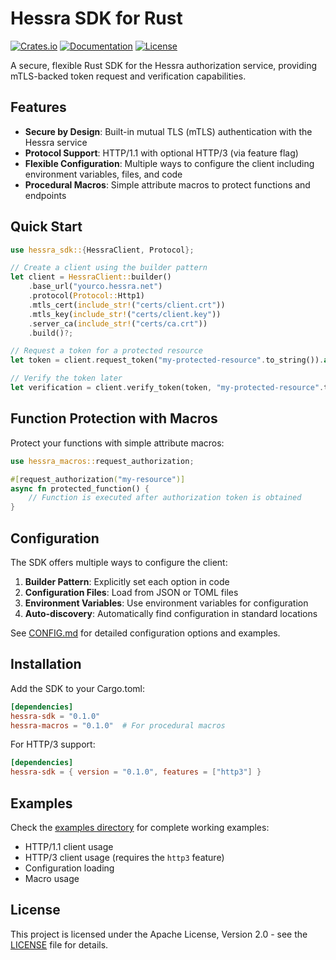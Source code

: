 # Hessra SDK for Rust

[![Crates.io](https://img.shields.io/crates/v/hessra-sdk.svg)](https://crates.io/crates/hessra-sdk)
[![Documentation](https://docs.rs/hessra-sdk/badge.svg)](https://docs.rs/hessra-sdk)
[![License](https://img.shields.io/crates/l/hessra-sdk.svg)](https://github.com/Hessra-Labs/hessra-sdk.rs/blob/main/LICENSE)

A secure, flexible Rust SDK for the Hessra authorization service, providing mTLS-backed token request and verification capabilities.

## Features

- **Secure by Design**: Built-in mutual TLS (mTLS) authentication with the Hessra service
- **Protocol Support**: HTTP/1.1 with optional HTTP/3 (via feature flag)
- **Flexible Configuration**: Multiple ways to configure the client including environment variables, files, and code
- **Procedural Macros**: Simple attribute macros to protect functions and endpoints

## Quick Start

```rust
use hessra_sdk::{HessraClient, Protocol};

// Create a client using the builder pattern
let client = HessraClient::builder()
    .base_url("yourco.hessra.net")
    .protocol(Protocol::Http1)
    .mtls_cert(include_str!("certs/client.crt"))
    .mtls_key(include_str!("certs/client.key"))
    .server_ca(include_str!("certs/ca.crt"))
    .build()?;

// Request a token for a protected resource
let token = client.request_token("my-protected-resource".to_string()).await?;

// Verify the token later
let verification = client.verify_token(token, "my-protected-resource".to_string()).await?;
```

## Function Protection with Macros

Protect your functions with simple attribute macros:

```rust
use hessra_macros::request_authorization;

#[request_authorization("my-resource")]
async fn protected_function() {
    // Function is executed after authorization token is obtained
}
```

## Configuration

The SDK offers multiple ways to configure the client:

1. **Builder Pattern**: Explicitly set each option in code
2. **Configuration Files**: Load from JSON or TOML files
3. **Environment Variables**: Use environment variables for configuration
4. **Auto-discovery**: Automatically find configuration in standard locations

See [CONFIG.md](CONFIG.md) for detailed configuration options and examples.

## Installation

Add the SDK to your Cargo.toml:

```toml
[dependencies]
hessra-sdk = "0.1.0"
hessra-macros = "0.1.0"  # For procedural macros
```

For HTTP/3 support:

```toml
[dependencies]
hessra-sdk = { version = "0.1.0", features = ["http3"] }
```

## Examples

Check the [examples directory](examples/) for complete working examples:

- HTTP/1.1 client usage
- HTTP/3 client usage (requires the `http3` feature)
- Configuration loading
- Macro usage

## License

This project is licensed under the Apache License, Version 2.0 - see the [LICENSE](LICENSE) file for details.
